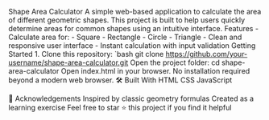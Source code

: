 Shape Area Calculator A simple web-based application to calculate the area of different geometric shapes. This project is built to help users quickly determine areas for common shapes using an intuitive interface. 
Features - Calculate area for: - Square - Rectangle - Circle - Triangle - Clean and responsive user interface - Instant calculation with input validation 
Getting Started 1. Clone this repository: `bash git clone https://github.com/your-username/shape-area-calculator.git 
Open the project folder: cd shape-area-calculator 
Open index.html in your browser.
No installation required beyond a modern web browser.
🛠️ Built With
HTML
CSS
JavaScript

🙌 Acknowledgements
Inspired by classic geometry formulas
Created as a learning exercise
Feel free to star ⭐ this project if you find it helpful
